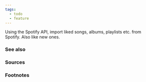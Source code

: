 ```yaml
---
tags:
  - todo
  - feature
---
```

Using the Spotify API, import liked songs, albums, playlists etc. from Spotify. Also like new ones.
### See also

### Sources

### Footnotes